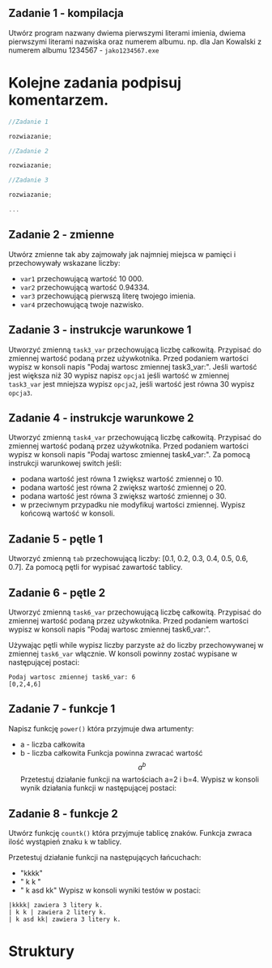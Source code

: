 ## Zadanie 1 - kompilacja
Utwórz program nazwany dwiema pierwszymi literami imienia,  dwiema pierwszymi literami nazwiska oraz numerem albumu. np. dla Jan Kowalski z numerem albumu 1234567 - `jako1234567.exe`

# Kolejne zadania podpisuj komentarzem.
```c
//Zadanie 1

rozwiazanie;

//Zadanie 2

rozwiazanie;

//Zadanie 3

rozwiazanie;

...
```

## Zadanie 2 - zmienne
Utwórz zmienne tak aby zajmowały jak najmniej miejsca w pamięci i przechowywały wskazane liczby:
- `var1` przechowującą wartość 10 000.
- `var2` przechowującą wartość 0.94334.
- `var3` przechowującą pierwszą literę twojego imienia.
- `var4` przechowującą twoje nazwisko.

## Zadanie 3 - instrukcje warunkowe 1
Utworzyć zmienną `task3_var` przechowującą liczbę całkowitą.
Przypisać do zmiennej wartość podaną przez używkotnika.
Przed podaniem wartości wypisz w konsoli napis "Podaj wartosc zmiennej task3_var:".
Jeśli wartość jest większa niż 30 wypisz napisz `opcja1` jeśli wartość w zmiennej `task3_var` jest mniejsza wypisz `opcja2`, jeśli wartość jest równa 30 wypisz `opcja3`.

## Zadanie 4 - instrukcje warunkowe 2
Utworzyć zmienną `task4_var` przechowującą liczbę całkowitą.
Przypisać do zmiennej wartość podaną przez używkotnika.
Przed podaniem wartości wypisz w konsoli napis "Podaj wartosc zmiennej task4_var:".
Za pomocą instrukcji warunkowej switch jeśli:
- podana wartość jest równa 1 zwiększ wartość zmiennej o 10.
- podana wartość jest równa 2 zwiększ wartość zmiennej o 20.
- podana wartość jest równa 3 zwiększ wartość zmiennej o 30.
- w przeciwnym przypadku nie modyfikuj wartości zmiennej.
Wypisz końcową wartość w konsoli.

## Zadanie 5 - pętle 1
Utworzyć zmienną `tab` przechowującą liczby: [0.1, 0.2, 0.3, 0.4, 0.5, 0.6, 0.7].
Za pomocą pętli for wypisać zawartość tablicy.

## Zadanie 6 - pętle 2
Utworzyć zmienną `task6_var` przechowującą liczbę całkowitą.
Przypisać do zmiennej wartość podaną przez używkotnika.
Przed podaniem wartości wypisz w konsoli napis "Podaj wartosc zmiennej task6_var:".

Używając pętli while wypisz liczby parzyste aż do liczby przechowywanej w zmiennej `task6_var` włącznie. W konsoli powinny zostać wypisane w następującej postaci:

```terminal
Podaj wartosc zmiennej task6_var: 6
[0,2,4,6]
```
## Zadanie 7 - funkcje 1

Napisz funkcję `power()` która przyjmuje dwa artumenty:
- a - liczba całkowita
- b - liczba całkowita
Funkcja powinna zwracać wartość 
$$
    a^b
$$
Przetestuj działanie funkcji na wartościach a=2 i b=4. Wypisz w konsoli wynik działania funkcji w następującej postaci:


## Zadanie 8 - funkcje 2

Utwórz funkcję `countk()` która przyjmuje tablicę znaków. Funkcja zwraca ilość wystąpień znaku `k` w tablicy.

Przetestuj działanie funkcji na następujących łańcuchach:
- "kkkk"
- " k k "
- " k asd kk"
Wypisz w konsoli wyniki testów w postaci:
```terminal
|kkkk| zawiera 3 litery k.
| k k | zawiera 2 litery k.
| k asd kk| zawiera 3 litery k.
```

# Struktury

